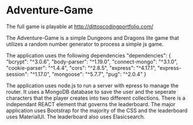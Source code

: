 # Adventure-Game

The full game is playable at http://dittoscodingportfolio.com/ 

The Adventure-Game is a simple Dungeons and Dragons lite game that utilizes a random number generator to process a simple js game.

The application uses the following dependencies
  "dependencies": {
    "bcrypt": "^3.0.6",
    "body-parser": "^1.19.0",
    "connect-mongo": "^3.1.0",
    "cookie-parser": "^1.4.4",
    "cors": "^2.8.5",
    "express": "^4.17.1",
    "express-session": "^1.17.0",
    "mongoose": "^5.7.7",
    "pug": "^2.0.4"
  }
  
  The application uses node.js to run a server with epress to manage the router. 
  It uses a MongoDB database to save the user and the seperate characters that the player
  creates into two different collections. There is a independant REACT element that governs 
  the leaderboard. The major application uses Bootstrap for the majority of the CSS and the 
  leaderboard uses MaterialUI. The leaderboard also uses Elasicsearch.
  
  
